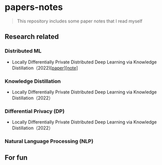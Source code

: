 # papers-notes
> This repository includes some paper notes that I read myself



## Research related


### Distributed ML
* Locally Differentially Private Distributed Deep Learning via Knowledge Distillation（2022)[\[paper\]](https://arxiv.org/abs/2202.02971)[\[note\]](./note/Locally_Differentially_Private_Distributed_Deep_Learning_via_Knowledge_Distillation.md)



### Knowledge Distillation
* Locally Differentially Private Distributed Deep Learning via Knowledge Distillation（2022）




### Differential Privacy (DP)
* Locally Differentially Private Distributed Deep Learning via Knowledge Distillation（2022）



### Natural Language Processing (NLP)



## For fun
